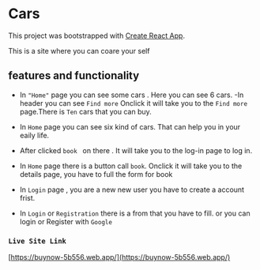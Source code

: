 # Cars

This project was bootstrapped with [Create React App](https://github.com/facebook/create-react-app).

This is a site where you can coare your self

## features and functionality

-  In `"Home"` page you can see some cars  . Here you can see 6  cars.
-In header you can see `Find more` Onclick it will take you to the `Find more` page.There is `Ten` cars that you can buy.

-  In `Home` page you can see six kind of cars. That can help you in your eaily life.

-  After clicked `book ` on there . It will take you to the log-in page to log in.

-  In `Home` page there is a button call `book`. Onclick it will take you to the details page, you have to full the form for book

-  In `Login` page , you are a new new user you have to create a account frist.

-  In `Login` or `Registration` there is a from that you have to fill. or you can login or Register with `Google`


### `Live Site Link`

 [https://buynow-5b556.web.app/](https://buynow-5b556.web.app/)

